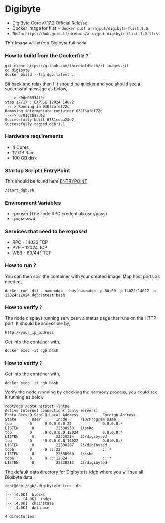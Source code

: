# Digibyte

* DigiByte Core v7.17.2 Official Release
* Docker image for flist = ```docker pull arrajput/digibyte-flist:1.0```
* flist = ```https://hub.grid.tf/arehman/arrajput-digibyte-flist-1.0.flist```

This image will start a Digibyte full node 

### How to build from the Dockerfile ?

```
git clone https://github.com/threefoldtech/tf-images.git
cd digibyte
docker build --tag dgb:latest .
```
Sit back and relax then ! It should be quicker and you should see a successful message as below,

```
 ---> d0de06934f0c
Step 17/17 : EXPOSE 12024 14022
 ---> Running in 030f3afef72c
Removing intermediate container 030f3afef72c
 ---> 0781ccba23e2
Successfully built 0781ccba23e2
Successfully tagged dgb:1.1
```

### Hardware requirements

  * 4 Cores
  * 12 GB Ram
  * 100 GB disk

### Startup Script / EntryPoint

This should be found here [ENTRYPOINT](scripts/start_dgb.sh)

```/start_dgb.sh```

### Environment Variables

* rpcuser (The node RPC credentials user/pass)
* rpcpasswd

### Services that need to be exposed

* RPC - 14022 TCP 
* P2P - 12024 TCP 
* WEB - 80/443 TCP

### How to run ?

You can then spin the container with your created image. Map host ports as needed,

```docker run -dit --name=dgb --hostname=dgb -p 80:80 -p 14022:14022 -p 12024:12024 dgb:latest bash```
 
### How to verify ?

The node displays running services via status page that runs on the HTTP port. It should be accessible by,

```http://your_ip_address```

Get into the container with,

```docker exec -it dgb bash```

### How to verify ?

Get into the container with,

```docker exec -it dgb bash```

Verify the node runnning by checking the harmony process, you could see it running as below

```
root@dgb:/opt# netstat -lntpe
Active Internet connections (only servers)
Proto Recv-Q Send-Q Local Address           Foreign Address         State       User       Inode      PID/Program name
tcp        0      0 0.0.0.0:22              0.0.0.0:*               LISTEN      0          22338958   1/sshd
tcp        0      0 0.0.0.0:12024           0.0.0.0:*               LISTEN      0          22338214   23/digibyted
tcp        0      0 0.0.0.0:14022           0.0.0.0:*               LISTEN      0          22338207   23/digibyted
tcp6       0      0 :::22                   :::*                    LISTEN      0          22338960   1/sshd
tcp6       0      0 :::12024                :::*                    LISTEN      0          22338213   23/digibyted

```


The default data directory for Digibyte is /dgb where you will see all Digibyte data,

```
root@dgb:/dgb/.digibytet# tree -dh
.
|-- [4.0K]  blocks
|   `-- [4.0K]  index
|-- [4.0K]  chainstate
`-- [4.0K]  database

4 directories
```
